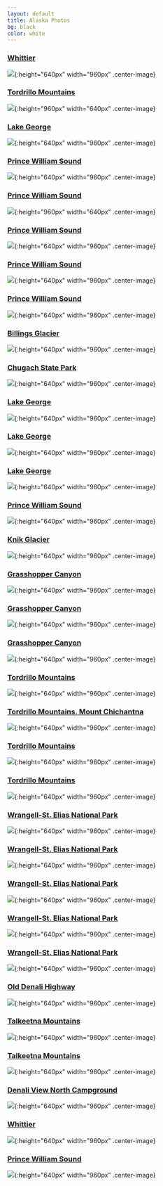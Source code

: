 ```yaml
---
layout: default
title: Alaska Photos
bg: black
color: white
---
```


<meta property="og:image" content="https://lh3.googleusercontent.com/oi7WnnOsuw3k5XKpW2_v8H2JiRpqyDqXNKIzgk1eQ33wjirj3y01t4WazZti0EVi8vhFxYVc4JwhaieLNjwDYazNa9EV_G7GbEOLofitQj8uZ3xHitU_cMtCMkK2T_9L_MjiMuRjeSg=w2400" />

### [Whittier](https://earth.app.goo.gl/x9SJ8R)
![](https://lh3.googleusercontent.com/yHknYIbsTCTB6UbbobEAHw8hRvYB56XRRC3tfgpVZC9gw7ln902M1WU0aORePWzULFo4FnQ4QDUURm2tL80zfo8A7NP-lbvWfTm9hm8F-AwNraai8isuKIRNeB8tfR9Hpc8d57pcBBE=w2400){:height="640px" width="960px" .center-image}

### [Tordrillo Mountains](https://earth.app.goo.gl/oAazVY)
![](https://lh3.googleusercontent.com/CkKIzjLmHdfA60OC5arzM21SanBTRr4NAEk_6qtSlUfCGO8JHc0RuOxduVVmXq1nsZtxLvPbDc7Fbma6_f51tRGYa3QoegHStFCYV0CCdx3P1bWappXX2NZXWxNAtJoX_q_89rchOPU=w2400){:height="960px" width="640px" .center-image}

### [Lake George](https://earth.app.goo.gl/JXXJbu)
![](https://lh3.googleusercontent.com/QkNXsvNJ1gheJxPqlwYNPPhNHNKRv-epk3sSFVxM1qfnrX-ThVwRgomeP-vfvL8vIGkOEjJeElmWyEE4nbSDlKPxxNkZ0735nCQ67nZbVnvOgXl-NNio8xstmnuM1djg_rljU2q_E4w=w2400){:height="640px" width="960px" .center-image}

### [Prince William Sound](https://earth.app.goo.gl/APrMwk)
![](https://lh3.googleusercontent.com/S3fMeuiiyhLIcZPxCMzbu86LIwXraIRu9rJpkj0pSwr0X01u3NQwMcuoNJyvYO64xnKl-gIfnMsWhhjKB3ku1OmyuIKldSqaMkvpaSCCM_TT_mwZa1d0F80749rUNqQbxSzYSSGXvfQ=w2400){:height="640px" width="960px" .center-image}

### [Prince William Sound](https://earth.app.goo.gl/APrMwk)
![](https://lh3.googleusercontent.com/zeojBi300EZfxmafbI5BxZOLl_DxdeqeBQ0XYCa10r4Rb12HTMYamBdV4BYwOeooIuKK92f6l46zvxI-2OsSdBwrK2CjsyAC-RjEo_E1ul-d3ZtU5gWWmcFwLLUk3C5D0_Om6eJ5Wpc=w2400){:height="960px" width="640px" .center-image}

### [Prince William Sound](https://earth.app.goo.gl/APrMwk)
![](https://lh3.googleusercontent.com/sg9cHmhIKj891teXRYXsfBMSoxs6hQLXVgl0L7b8gqxZNUhV8_2x-87mlMkvgPzqSqk4XSuQXffVGu-Qp_cUJJyg1jY0Htf3QoK8BB6OTZlghf4DUFfwgSEpkaBG3U2Z5C9J2ItPTf0=w2400){:height="640px" width="960px" .center-image}

### [Prince William Sound](https://earth.app.goo.gl/APrMwk)
![](https://lh3.googleusercontent.com/tGm_2TGGEt_m88Q-fEJxMiuVHGYKsHRoTSJwg8-CNWa02ZxTVfBpbR-VTup-JLpSgFMkPzSUYzeqvve0fr3bAOgeybHwO01xex2rpT4oMeQqBC4XJaQT4zRGOI2VdthfrgRkHZRNpII=w2400){:height="640px" width="960px" .center-image}

### [Prince William Sound](https://earth.app.goo.gl/APrMwk)
![](https://lh3.googleusercontent.com/tlUAzdeXnyhI-bcqAE6INHTjP_AVMehNbbc1--HN_2nllZe3AUAnVc2dniI_d0nzZblQB4XbPewzeHYhUA6-jH6yO2C5EJame0fFoe6TauM4vjkXv9rZ7vnRvFLHeZBuUPnRUnUBo0s=w2400){:height="640px" width="960px" .center-image}

### [Billings Glacier](https://earth.app.goo.gl/8w9f9W)
![](https://lh3.googleusercontent.com/HtgA5YMtB86dP58u1uUnctlHESw5ebhdXMMz_VWFlt6hKSxT5kBTK6ex48poKCFSxdifoSbHV2wgDbH1A_YfurQ2Fmj2Kp7rfhubWrmNrHn5X4jnh6gDW6wPt82d2LxuHyplJ4b5vLs=w2400){:height="640px" width="960px" .center-image}

### [Chugach State Park](https://earth.app.goo.gl/DDDGan)
![](https://lh3.googleusercontent.com/tf8QTtbEYF58hZ0jFxfY8KboJgDxdmYwiAqLHG5b2VG3YTpPbNxtVIUsrE21R8Wg35IfnvMXMU77U0fcm9ejHO4pB-V4gWcLCr8c4R6yduVY-gm6pJ2ylPJhzOd9iun5a-pPs6K3KJo=w2400){:height="640px" width="960px" .center-image}

### [Lake George](https://earth.app.goo.gl/JXXJbu)
![](https://lh3.googleusercontent.com/3FCw1vwmx8nS8nYywto2dfY5tSSXcQaJIo2icaKQAKy7j0rP_XM1wVpz6djoxIEEEbHeSf9ciE2K_oZVToAIsNfVQlQVM_5T7Y6jZYdnzKtFkadXC5HMWxWKYIqfBfdLg2_os5La_cw=w2400){:height="640px" width="960px" .center-image}

### [Lake George](https://earth.app.goo.gl/JXXJbu)
![](https://lh3.googleusercontent.com/66cSAeSBJEAsalAlUqoQZ0g1qP9wjj191cgPSKttWapRe50D260Ma3XQy1ixByjQnhFO-nRTVv-j4RLxqaCz1BAHIo7iwxGMGpgJkoLw0HY0ae26MnlpFEOjhEz5YMuthpZLpnaQqko=w2400){:height="640px" width="960px" .center-image}

### [Lake George](https://earth.app.goo.gl/JXXJbu)
![](https://lh3.googleusercontent.com/288oPHX8iaocldqd7FUayrYLdLaJnUPvZ4tEAMpQdl7S-KFpZ7YxYdtAIRtpo1WbyBRMv0aYiiGg_BaxyuBVTffEIBj1IHVrVCbjvjGcRafg1gYbpryOSCi3Uvi0Rf1xx_xYPCdr3bo=w2400){:height="640px" width="960px" .center-image}

### [Prince William Sound](https://earth.app.goo.gl/APrMwk)
![](https://lh3.googleusercontent.com/mFf260mAynocPUiTfHCtYiB_qf9OPRoFYud1pfetAbVO0KgD13xbCvWh4R7lzlA2du2q-xUi6sIogVuDNkEd1RQP2uRIJqYbKhR4b8ruDsIkMWiqhLqRVEETdLVBPJoSLgioplY1QfA=w2400){:height="640px" width="960px" .center-image}

### [Knik Glacier](https://earth.app.goo.gl/KsJsmj)
![](https://lh3.googleusercontent.com/2ImNxzIZDyiPU173TnxkBph997v3KIlMNcUzHnhP802tIXIk2x7k4zYRQFtj2kPw0ZDfT8yz7-mfrRNKjxIHJ5hoDnpHWXcOTNjThZq73iRDz57jbMBH3H_IndU0bo_nTMk2-ml8aZ0=w2400){:height="640px" width="960px" .center-image}

### [Grasshopper Canyon](https://earth.app.goo.gl/cqJuzE)
![](https://lh3.googleusercontent.com/h2h0VZ6H-a7nUd1bNn_HJ57pkfU6m-zQEHnwJBkfJhUsR6WrqcYIfWe5-2LbT670RVi0BrfkkCpixRT9i-L45ISrkaKqzn2byPTqGpY2rGAmbmQfjQ9EZggjAfx8_wX2zqiK822yR3c=w2400){:height="640px" width="960px" .center-image}

### [Grasshopper Canyon](https://earth.app.goo.gl/cqJuzE)
![](https://lh3.googleusercontent.com/wjwLb8t94ucMe2EUVBuBViC_YgtNJ8HVLlfXMBzbi5o49n3k_KeNs6ot8M8tQq-w31ZL8mWubGflwAlUXaoLaE7I0zuWv1lRwtkT7lJBIgwGvicBdgX1bXpN8G6O2PJHGXcQ9LF0Ub4=w2400){:height="640px" width="960px" .center-image}

### [Grasshopper Canyon](https://earth.app.goo.gl/cqJuzE)
![](https://lh3.googleusercontent.com/SBNQsAgoXJ6Qi94u12ShxgeZGMwstJGSWrzHLMRHYj608QK0RE8hk88X27h3PTZuUEJdYqBuYu7dUZad44OJTcyavyFNG60w1ogUzgp9f5vV147kaln-GIgCee6FEG4XVeISCijO89c=w2400){:height="640px" width="960px" .center-image}

### [Tordrillo Mountains](https://earth.app.goo.gl/oAazVY)
![](https://lh3.googleusercontent.com/qMkQWYIrRzKE9XFp3tzYVkfaxSK50ezF5tA7oVcetS78uBSKj9cUsC4gH5aA9h8MSusBs8o8WymZtQlFCr-Tw83Qs4xzCxf36dWd8aRO-PFH2A0wHo_mX8Ylo8E1qp5e-ACzkuyhtNQ=w2400){:height="640px" width="960px" .center-image}

### [Tordrillo Mountains, Mount Chichantna](https://earth.app.goo.gl/oAazVY)
![](https://lh3.googleusercontent.com/KAcy2q6eWfQqvQOTbtmAesISMS561bkLGW1wrJ1-BQMWFPG3x9lzEcT-Nr9NOrR9URUGdrs2ApdqfNzCki6Nxb23YxwZR-aGHtpEbiJM-B-G60TCxWEMC5ztspDNt_fJQFz1ue0SftI=w2400){:height="640px" width="960px" .center-image}

### [Tordrillo Mountains](https://earth.app.goo.gl/oAazVY)
![](https://lh3.googleusercontent.com/D4o2UcT98K3KdHUC57jxC-veZJh_h1BD5AgTbIOzaKXMj54ndS4O3kLfs4lPp10oiUxfXLSLiRTfJjnejgLoGYHduZPl9B83RHqt9J_1DBo8FlPiTjmpH1lQuNxuhUTWYB7cDOIuyuU=w2400){:height="640px" width="960px" .center-image}

### [Tordrillo Mountains](https://earth.app.goo.gl/oAazVY)
![](https://lh3.googleusercontent.com/pk-NlkQQq6WSdopZj-Xico1duB6tehqmMqdlZHMyOJOvYQmsnrLCWNR0yiaFWR0eZABWsyWGM4Z89xu4CnWQTl_5fRMvUmfrJDXD6qpnIizbUHI--PnhnWrtI-sen62hkNe3CF88UaA=w2400){:height="640px" width="960px" .center-image}

### [Wrangell-St. Elias National Park](https://earth.app.goo.gl/1qMbsQ)
![](https://lh3.googleusercontent.com/e5J0DHmA5azO7v3KUuk9iz6tteq2ogs_qQdaLkHTgUaT2bcHfAG26SbzUraTWg5bfj2Xkua4LBrL7HSz7q6O9Ki9Is7t6gAlsPnLyOO361ud6u45qnj84_vMUlKW50Jkd-lV8GnOfog=w2400){:height="640px" width="960px" .center-image}

### [Wrangell-St. Elias National Park](https://earth.app.goo.gl/1qMbsQ)
![](https://lh3.googleusercontent.com/WHQuT87-Gp30_bvUWyqmBy6au4BOR3z2s4se99prqoKwR2RCKaEID8OdGl00h2jvNXalH-NcGsIXlk8yVRL7O-hlWoiRtK-JxtE9r2Lnv-ZOcXopL1DrTqXYaW2nJHIdwXjm2ajwFJk=w2400){:height="640px" width="960px" .center-image}

### [Wrangell-St. Elias National Park](https://earth.app.goo.gl/1qMbsQ)
![](https://lh3.googleusercontent.com/-MJXwe9VQP0V9VbjhDvSPstrteKI47mEvQsIedQ822uhh1QvXJbeGLaSX0w0G9svuUX28hNz_tG4Wkn5Enxe4t_HQqVU6HTkOpWisrZaZXiPRmKom4h8KBjbYpeLOrKoSexBSSV8t4c=w2400){:height="640px" width="960px" .center-image}

### [Wrangell-St. Elias National Park](https://earth.app.goo.gl/1qMbsQ)
![](https://lh3.googleusercontent.com/osZ21ZZRtgqsEPL4DdfVCETBaVX4qY66XqCZsEQPgPlyXa0pbeFLcaQwUoYSypl3bSwJoeXY_H_6NQrPh0_vGjv12K0YXArBFrg9IDOJZapj-w6xurZXD3bq41a2eGZZP9SilXiPtiw=w2400){:height="640px" width="960px" .center-image}

### [Wrangell-St. Elias National Park](https://earth.app.goo.gl/1qMbsQ)
![](https://lh3.googleusercontent.com/0Z_0f_POcidBrmvWDQkWb6f0eyHbwlxpJVG9jEBMi1RuucknLqJBwOUhF-zryt0t_hq0NuXDWEHjB9M1NWDKdKZqyPEIrG8c9yovoQsA3_1XeblBOpnrgRATHNSz_7fxAPRjJdKaPXE=w2400){:height="640px" width="960px" .center-image}

### [Old Denali Highway](https://earth.app.goo.gl/h6vJNu)
![](https://lh3.googleusercontent.com/1KJ6JaF-uwnVL_3gvdxbTa8hdW-TRuVBmrHZvqQipGcGHZjynBEpVfjeWDJPtoQo7JZHb_BqXZcGipyFXzk0evuEvhmv7Kt-3U6dpvEjZNH-02pbFCeKd-37cwY_9BnzY0N38vgaH88=w2400){:height="640px" width="960px" .center-image}

### [Talkeetna Mountains](https://earth.app.goo.gl/U9RNpj)
![](https://lh3.googleusercontent.com/oi7WnnOsuw3k5XKpW2_v8H2JiRpqyDqXNKIzgk1eQ33wjirj3y01t4WazZti0EVi8vhFxYVc4JwhaieLNjwDYazNa9EV_G7GbEOLofitQj8uZ3xHitU_cMtCMkK2T_9L_MjiMuRjeSg=w2400){:height="640px" width="960px" .center-image}

### [Talkeetna Mountains](https://earth.app.goo.gl/U9RNpj)
![](https://lh3.googleusercontent.com/s5Pt8VUaiL-XcWXe0-ChXdBCcGki0TPElHfRCrNO19q3JG-X3ZjY2C8VR3IvN5SCGuRC10TaOlGcV3S6lT11CALGpYMG5AUR9w2LNNyCBR9xtNo0Muq4rByKD1HEhn9Td9gLGnm0Lp0=w2400){:height="640px" width="960px" .center-image}

### [Denali View North Campground](https://earth.app.goo.gl/HRUCNv)
![](https://lh3.googleusercontent.com/csQpPJUclSHPTsNYjHFE7gJe36pcQlfBCglSdqGL-NPaYx1zd7dGzukaFyiOqYcap2ZeWcVJKrzCgQJeARZqkg_JtjDapVy6a6x_93qUR8JOoCTzE9WpduObi-H7VwEJQMMJq4oUPRo=w2400){:height="640px" width="960px" .center-image}

### [Whittier](https://earth.app.goo.gl/x9SJ8R)
![](https://lh3.googleusercontent.com/xM5vP0YSyV5XAtZI8bCvg-P0xk_WzWn0He68oQSDKKLD2YFM4bwD6dAKfg8S0DBeVmb-DrR0medHIfxZXQ-skeykrywG06rhd-TICEsUbippNghQkwCd0OrtZwiWrbGYBtZMq6eN6ac=w2400){:height="640px" width="960px" .center-image}

### [Prince William Sound](https://earth.app.goo.gl/APrMwk)
![](https://lh3.googleusercontent.com/S_C1Wj2nJvRsglciXHg5udMuKaeu1OzqfJMkHudHuDBSsy0g57x0OLHL41brw6f3D6sskz91aQ4YrABrHPLJHmw1lzJQIKVcE6HsttSocGeAu-B0XSBN3WwD6sAEokma5h2vrHZMNh0=w2400){:height="640px" width="960px" .center-image}
